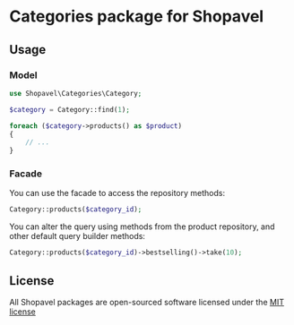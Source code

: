 Categories package for Shopavel
===============================

Usage
-----

### Model

```php
use Shopavel\Categories\Category;

$category = Category::find(1);

foreach ($category->products() as $product)
{
    // ...
}

```


### Facade

You can use the facade to access the repository methods:

```php
Category::products($category_id);
```

You can alter the query using methods from the product repository, and other default query builder methods:

```php
Category::products($category_id)->bestselling()->take(10);
```


License
-------

All Shopavel packages are open-sourced software licensed under the [MIT license](http://opensource.org/licenses/MIT)